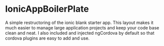# IonicAppBoilerPlate 
A simple restructoring of the ionic blank starter app. This layout makes it much easier to manage large application projects and keep your code base clean and neat. I also included and injected ngCordova by default so that cordova plugins are easy to add and use. 
